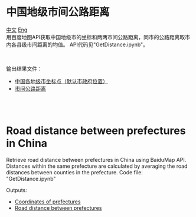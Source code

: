 # 中国地级市间公路距离
[中文](#中国地级市间公路距离)  [Eng](#road-distance-between-prefectures-in-China)  
用百度地图API获取中国地级市的坐标和两两市间公路距离，同市的公路距离取市内各县级市间距离的均值。
API代码见"GetDistance.ipynb"。

</br>

输出结果文件：
* [中国各地级市坐标点（默认市政府位置）](https://github.com/QindanUCL/China-prefecture-distance/blob/master/data/CH_prefecture_coordinate.csv)
* [市间公路距离](https://github.com/QindanUCL/China-prefecture-distance/blob/master/data/CH_prefecture_distance.csv)

</br>
</br>

# Road distance between prefectures in China 
Retrieve road distance between prefectures in China using BaiduMap API. Distances within the same prefecture are calculated by averaging the road distances between counties in the prefecture.
Code file: "GetDistance.ipynb"

Outputs:
* [Coordinates of prefectures](https://github.com/QindanUCL/China-prefecture-distance/blob/master/data/CH_prefecture_coordinate.csv)
* [Road distance between prefectures](https://github.com/QindanUCL/China-prefecture-distance/blob/master/data/CH_prefecture_distance.csv)


